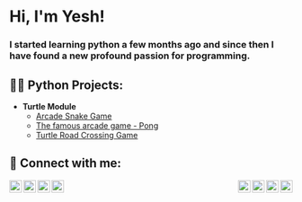 <h1>Hi, I'm Yesh!</h1>
<h3>I started learning python a few months ago and since then I have found a new profound passion for programming.</h3>

<h2>👨‍💻 Python Projects:</h2>

- <b>Turtle Module</b>
    - [Arcade Snake Game](https://github.com/Yeshvardhan-Reddy/snake_game)
    - [The famous arcade game - Pong](https://github.com/Yeshvardhan-Reddy/Pong-Game)
    - [Turtle Road Crossing Game](https://github.com/Yeshvardhan-Reddy/Turtle-Road-Crossing-Game)

<h2> 🤳 Connect with me:</h2>

[<img align="left" alt="youtube | YouTube" width="22px" src="https://cdn.jsdelivr.net/npm/simple-icons@v3/icons/youtube.svg" />][youtube]
[<img align="left" alt="twitter | Twitter" width="22px" src="https://cdn.jsdelivr.net/npm/simple-icons@v3/icons/twitter.svg" />][twitter]
[<img align="left" alt="linkedin | LinkedIn" width="22px" src="https://cdn.jsdelivr.net/npm/simple-icons@v3/icons/linkedin.svg" />][linkedin]
[<img align="left" alt="instagram | Instagram" width="22px" src="https://cdn.jsdelivr.net/npm/simple-icons@v3/icons/instagram.svg" />][instagram]

[twitter]: https://twitter.com/joshmadakor
[youtube]: https://www.youtube.com/c/joshmadakor
[instagram]: https://www.instagram.com/joshmadakor/
[linkedin]: https://linkedin.com/in/joshmadakor

[<img align="right" alt="youtube | YouTube" width="22px" src="https://cdn.jsdelivr.net/npm/simple-icons@v3/icons/youtube.svg" />][youtube]
[<img align="right" alt="twitter | Twitter" width="22px" src="https://cdn.jsdelivr.net/npm/simple-icons@v3/icons/twitter.svg" />][twitter]
[<img align="right" alt="linkedin | LinkedIn" width="22px" src="https://cdn.jsdelivr.net/npm/simple-icons@v3/icons/linkedin.svg" />][linkedin]
[<img align="right" alt="instagram | Instagram" width="22px" src="https://cdn.jsdelivr.net/npm/simple-icons@v3/icons/instagram.svg" />][instagram]

[twitter]: https://twitter.com/joshmadakor
[youtube]: https://www.youtube.com/c/joshmadakor
[instagram]: https://www.instagram.com/joshmadakor/
[linkedin]: https://linkedin.com/in/joshmadakor

